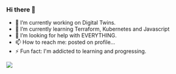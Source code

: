 ### Hi there 👋

- 🔭 I’m currently working on Digital Twins. 
- 🌱 I’m currently learning Terraform, Kubernetes and Javascript
- 🤔 I’m looking for help with EVERYTHING. 
- 📫 How to reach me: posted on profile...
- ⚡ Fun fact: I'm addicted to learning and progressing. 


![](https://github-readme-stats.vercel.app/api?username=ospf2fullstack&show_icons=true&hide_title=true&theme=solarized-dark&count_private=true&hide=stars)

